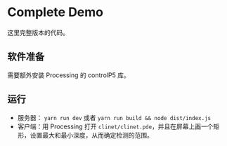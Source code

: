 # Complete Demo

这里完整版本的代码。

## 软件准备

需要额外安装 Processing 的 controlP5 库。

## 运行

- 服务器： `yarn run dev` 或者 `yarn run build && node dist/index.js`
- 客户端：用 Processing 打开 `clinet/clinet.pde`，并且在屏幕上画一个矩形，设置最大和最小深度，从而确定检测的范围。
